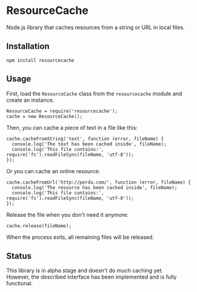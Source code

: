 # ResourceCache
Node.js library that caches resources from a string or URL in local files.

## Installation

    npm install resourcecache

## Usage
First, load the `ResourceCache` class from the `resourcecache` module and create an instance.

    ResourceCache = require('resourcecache');
    cache = new ResourceCache();

Then, you can cache a piece of text in a file like this:

    cache.cacheFromString('text', function (error, fileName) {
      console.log('The text has been cached inside', fileName);
      console.log('This file contains:', require('fs').readFileSync(fileName, 'utf-8'));
    });

Or you can cache an online resource:

    cache.cacheFromUrl('http://perdu.com/', function (error, fileName) {
      console.log('The resource has been cached inside', fileName);
      console.log('This file contains:', require('fs').readFileSync(fileName, 'utf-8'));
    });
    
Release the file when you don't need it anymore:

    cache.release(fileName);

When the process exits, all remaining files will be released.

## Status
This library is in alpha stage and doesn't do much caching yet.  
However, the described interface has been implemented and is fully functional.
